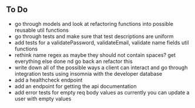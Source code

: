## To Do

- go through models and look at refactoring functions into possible reusable util functions
- go through tests and make sure that test descriptions are uniform
- add tests for a validatePassword, validateEmail, validate name fields util functions
- rethink name regex as maybe they should not contain spaces? get everything else done nd go back an refactor this
- write down all of the possible ways a client can interact and go through integration tests using insomnia with the developer database
- add a healthcheck endpoint
- add an endpoint for getting the api documentation
- add error tests for empty req body values as currently you can update a user with empty values
